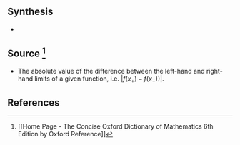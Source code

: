 ## Synthesis
- 
## Source [^1]
- The absolute value of the difference between the left-hand and right-hand limits of a given function, i.e. $|f(x_+)-f(x_-))|.$ 
## References

[^1]: [[Home Page - The Concise Oxford Dictionary of Mathematics 6th Edition by Oxford Reference]]